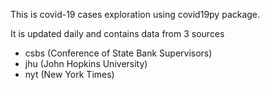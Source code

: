 This is covid-19 cases exploration using covid19py package.

It is updated daily and contains data from 3 sources
- csbs (Conference of State Bank Supervisors)
- jhu (John Hopkins University)
- nyt (New York Times)

